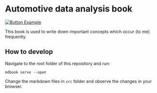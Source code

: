 # Automotive data analysis book

[![Button Example]][Link]

[Button Example]: https://img.shields.io/badge/Read_Here!-37a779?style=for-the-badge

[Link]: https://kopytjuk.github.io/automotive-data-analysis-book/ 'Link to the online book.'


This book is used to write down important concepts which occur (to me) frequently.

## How to develop

Navigate to the root folder of this repository and run:

```
mdbook serve --open
```

Change the markdown files in `src` folder and observe the changes in your browser.